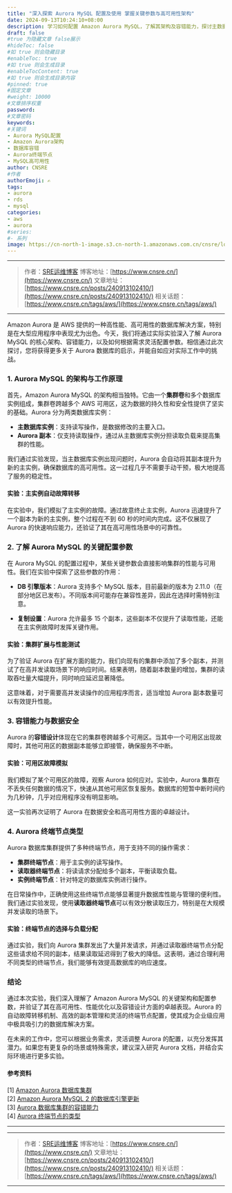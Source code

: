 ```yaml
---
title: "深入探索 Aurora MySQL 配置及使用 掌握关键参数与高可用性架构"
date: 2024-09-13T10:24:10+08:00
description: 学习如何配置 Amazon Aurora MySQL，了解其架构及容错能力，探讨主数据库实例和副本的高效管理策略，为您的数据库设计提供实际操作指导。如何通过实验掌握 Amazon Aurora MySQL 的配置与架构关键点
draft: false
#true 为隐藏文章 false展示
#hideToc: false
#如 true 则会隐藏目录
#enableToc: true
#如 true 则会生成目录
#enableTocContent: true
#如 true 则会生成目录内容
#pinned: true  
#固定文章
#weight: 10000
#文章排序权重
password: 
#文章密码
keywords:
#关键词
- Aurora MySQL配置
- Amazon Aurora架构
- 数据库容错
- Aurora终端节点
- MySQL高可用性
author: CNSRE    
#作者
authorEmoji: ✍
tags:
- aurora
- rds
- mysql
categories:
- aws
- aurora
#series:
#- 系列
image: https://cn-north-1-image.s3.cn-north-1.amazonaws.com.cn/cnsre/logo/aws.png
---
```


---
> 作者：[SRE运维博客](https://www.cnsre.cn/)
> 博客地址：[https://www.cnsre.cn/](https://www.cnsre.cn/) 
> 文章地址：[https://www.cnsre.cn/posts/240913102410/](https://www.cnsre.cn/posts/240913102410/)
> 相关话题：[https://www.cnsre.cn/tags/aws/](https://www.cnsre.cn/tags/aws/)
---

Amazon Aurora 是 AWS 提供的一种高性能、高可用性的数据库解决方案，特别是在大型应用程序中表现尤为出色。今天，我们将通过实际实验深入了解 Aurora MySQL 的核心架构、容错能力，以及如何根据需求灵活配置参数。相信通过此次探讨，您将获得更多关于 Aurora 数据库的启示，并能自如应对实际工作中的挑战。

### 1. Aurora MySQL 的架构与工作原理

首先，Amazon Aurora MySQL 的架构相当独特。它由一个**集群卷**和多个数据库实例组成，集群卷跨越多个 AWS 可用区，这为数据的持久性和安全性提供了坚实的基础。Aurora 分为两类数据库实例：

- **主数据库实例**：支持读写操作，是数据修改的主要入口。
- **Aurora 副本**：仅支持读取操作，通过从主数据库实例分担读取负载来提高集群的性能。

我们通过实验发现，当主数据库实例出现问题时，Aurora 会自动将其副本提升为新的主实例，确保数据库的高可用性。这一过程几乎不需要手动干预，极大地提高了服务的稳定性。

#### 实验：主实例自动故障转移

在实验中，我们模拟了主实例的故障。通过故意终止主实例，Aurora 迅速提升了一个副本为新的主实例，整个过程在不到 60 秒的时间内完成。这不仅展现了 Aurora 的快速响应能力，还验证了其在高可用性场景中的可靠性。

### 2. 了解 Aurora MySQL 的关键配置参数

在 Aurora MySQL 的配置过程中，某些关键参数会直接影响集群的性能与可用性。我们在实验中探索了这些参数的作用：

- **DB 引擎版本**：Aurora 支持多个 MySQL 版本，目前最新的版本为 2.11.0（在部分地区已发布）。不同版本间可能存在兼容性差异，因此在选择时需特别注意。
  
- **复制设置**：Aurora 允许最多 15 个副本，这些副本不仅提升了读取性能，还能在主实例故障时发挥关键作用。

#### 实验：集群扩展与性能测试

为了验证 Aurora 在扩展方面的能力，我们向现有的集群中添加了多个副本，并测试了在高并发读取场景下的响应时间。结果表明，随着副本数量的增加，集群的读取吞吐量大幅提升，同时响应延迟显著降低。

这意味着，对于需要高并发读操作的应用程序而言，适当增加 Aurora 副本数量可以有效提升性能。

### 3. 容错能力与数据安全

Aurora 的**容错设计**体现在它的集群卷跨越多个可用区。当其中一个可用区出现故障时，其他可用区的数据副本能够立即接管，确保服务不中断。

#### 实验：可用区故障模拟

我们模拟了某个可用区的故障，观察 Aurora 如何应对。实验中，Aurora 集群在不丢失任何数据的情况下，快速从其他可用区恢复服务。数据库的短暂中断时间约为几秒钟，几乎对应用程序没有明显影响。

这一实验再次证明了 Aurora 在数据安全和高可用性方面的卓越设计。

### 4. Aurora 终端节点类型

Aurora 数据库集群提供了多种终端节点，用于支持不同的操作需求：

- **集群终端节点**：用于主实例的读写操作。
- **读取器终端节点**：将读请求分配给多个副本，平衡读取负载。
- **实例终端节点**：针对特定的数据库实例进行操作。

在日常操作中，正确使用这些终端节点能够显著提升数据库性能与管理的便利性。我们通过实验发现，使用**读取器终端节点**可以有效分散读取压力，特别是在大规模并发读取的场景下。

#### 实验：终端节点的选择与负载分配

通过实验，我们向 Aurora 集群发出了大量并发请求，并通过读取器终端节点分配这些请求给不同的副本，结果读取延迟得到了极大的降低。这表明，通过合理利用不同类型的终端节点，我们能够有效提高数据库的响应速度。

### 结论

通过本次实验，我们深入理解了 Amazon Aurora MySQL 的关键架构和配置参数，并验证了其在高可用性、性能优化以及容错设计方面的卓越表现。Aurora 的自动故障转移机制、高效的副本管理和灵活的终端节点配置，使其成为企业级应用中极具吸引力的数据库解决方案。

在未来的工作中，您可以根据业务需求，灵活调整 Aurora 的配置，以充分发挥其潜力。如果您有更复杂的场景或特殊需求，建议深入研究 Aurora 文档，并结合实际环境进行更多实验。

#### 参考资料

[1] [Amazon Aurora 数据库集群](https://docs.aws.amazon.com/zh_cn/AmazonRDS/latest/AuroraUserGuide/Aurora.Overview.html)  
[2] [Amazon Aurora MySQL 2 的数据库引擎更新](https://docs.aws.amazon.com/zh_cn/AmazonRDS/latest/AuroraMySQLReleaseNotes/AuroraMySQL.Updates.20Updates.html)  
[3] [Aurora 数据库集群的容错能力](https://docs.aws.amazon.com/zh_cn/AmazonRDS/latest/AuroraUserGuide/Concepts.AuroraHighAvailability.html#Aurora.Managing.FaultTolerance)  
[4] [Aurora 终端节点的类型](https://docs.aws.amazon.com/zh_cn/AmazonRDS/latest/AuroraUserGuide/Aurora.Overview.Endpoints.html#Aurora.Overview.Endpoints.Types)  

---
<script async src="https://pagead2.googlesyndication.com/pagead/js/adsbygoogle.js?client=ca-pub-4855142804875926"
     crossorigin="anonymous"></script>
<ins class="adsbygoogle"
     style="display:block; text-align:center;"
     data-ad-layout="in-article"
     data-ad-format="fluid"
     data-ad-client="ca-pub-4855142804875926"
     data-ad-slot="5670838583"></ins>
<script>
     (adsbygoogle = window.adsbygoogle || []).push({});
</script>


---
> 作者：[SRE运维博客](https://www.cnsre.cn/)
> 博客地址：[https://www.cnsre.cn/](https://www.cnsre.cn/) 
> 文章地址：[https://www.cnsre.cn/posts/240913102410/](https://www.cnsre.cn/posts/240913102410/)
> 相关话题：[https://www.cnsre.cn/tags/aws/](https://www.cnsre.cn/tags/aws/)
---
